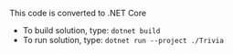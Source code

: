 This code is converted to .NET Core


- To build solution, type: `dotnet build`
- To run solution, type: `dotnet run --project ./Trivia`
